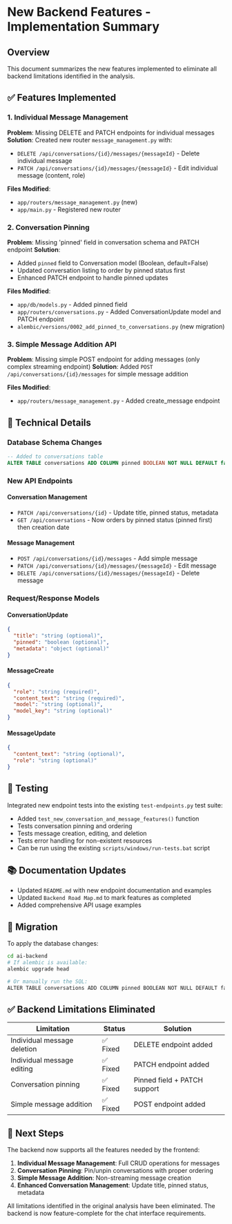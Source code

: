 # New Backend Features - Implementation Summary

## Overview
This document summarizes the new features implemented to eliminate all backend limitations identified in the analysis.

## ✅ Features Implemented

### 1. Individual Message Management
**Problem**: Missing DELETE and PATCH endpoints for individual messages
**Solution**: Created new router `message_management.py` with:
- `DELETE /api/conversations/{id}/messages/{messageId}` - Delete individual message
- `PATCH /api/conversations/{id}/messages/{messageId}` - Edit individual message (content, role)

**Files Modified**:
- `app/routers/message_management.py` (new)
- `app/main.py` - Registered new router

### 2. Conversation Pinning
**Problem**: Missing 'pinned' field in conversation schema and PATCH endpoint
**Solution**: 
- Added `pinned` field to Conversation model (Boolean, default=False)
- Updated conversation listing to order by pinned status first
- Enhanced PATCH endpoint to handle pinned updates

**Files Modified**:
- `app/db/models.py` - Added pinned field
- `app/routers/conversations.py` - Added ConversationUpdate model and PATCH endpoint
- `alembic/versions/0002_add_pinned_to_conversations.py` (new migration)

### 3. Simple Message Addition API
**Problem**: Missing simple POST endpoint for adding messages (only complex streaming endpoint)
**Solution**: Added `POST /api/conversations/{id}/messages` for simple message addition

**Files Modified**:
- `app/routers/message_management.py` - Added create_message endpoint

## 🔧 Technical Details

### Database Schema Changes
```sql
-- Added to conversations table
ALTER TABLE conversations ADD COLUMN pinned BOOLEAN NOT NULL DEFAULT false;
```

### New API Endpoints

#### Conversation Management
- `PATCH /api/conversations/{id}` - Update title, pinned status, metadata
- `GET /api/conversations` - Now orders by pinned status (pinned first) then creation date

#### Message Management  
- `POST /api/conversations/{id}/messages` - Add simple message
- `PATCH /api/conversations/{id}/messages/{messageId}` - Edit message
- `DELETE /api/conversations/{id}/messages/{messageId}` - Delete message

### Request/Response Models

#### ConversationUpdate
```json
{
  "title": "string (optional)",
  "pinned": "boolean (optional)", 
  "metadata": "object (optional)"
}
```

#### MessageCreate
```json
{
  "role": "string (required)",
  "content_text": "string (required)",
  "model": "string (optional)",
  "model_key": "string (optional)"
}
```

#### MessageUpdate
```json
{
  "content_text": "string (optional)",
  "role": "string (optional)"
}
```

## 🧪 Testing

Integrated new endpoint tests into the existing `test-endpoints.py` test suite:
- Added `test_new_conversation_and_message_features()` function
- Tests conversation pinning and ordering
- Tests message creation, editing, and deletion
- Tests error handling for non-existent resources
- Can be run using the existing `scripts/windows/run-tests.bat` script

## 📚 Documentation Updates

- Updated `README.md` with new endpoint documentation and examples
- Updated `Backend Road Map.md` to mark features as completed
- Added comprehensive API usage examples

## 🚀 Migration

To apply the database changes:
```bash
cd ai-backend
# If alembic is available:
alembic upgrade head

# Or manually run the SQL:
ALTER TABLE conversations ADD COLUMN pinned BOOLEAN NOT NULL DEFAULT false;
```

## ✅ Backend Limitations Eliminated

| Limitation | Status | Solution |
|------------|--------|----------|
| Individual message deletion | ✅ Fixed | DELETE endpoint added |
| Individual message editing | ✅ Fixed | PATCH endpoint added |
| Conversation pinning | ✅ Fixed | Pinned field + PATCH support |
| Simple message addition | ✅ Fixed | POST endpoint added |

## 🎯 Next Steps

The backend now supports all the features needed by the frontend:
1. **Individual Message Management**: Full CRUD operations for messages
2. **Conversation Pinning**: Pin/unpin conversations with proper ordering
3. **Simple Message Addition**: Non-streaming message creation
4. **Enhanced Conversation Management**: Update title, pinned status, metadata

All limitations identified in the original analysis have been eliminated. The backend is now feature-complete for the chat interface requirements.
